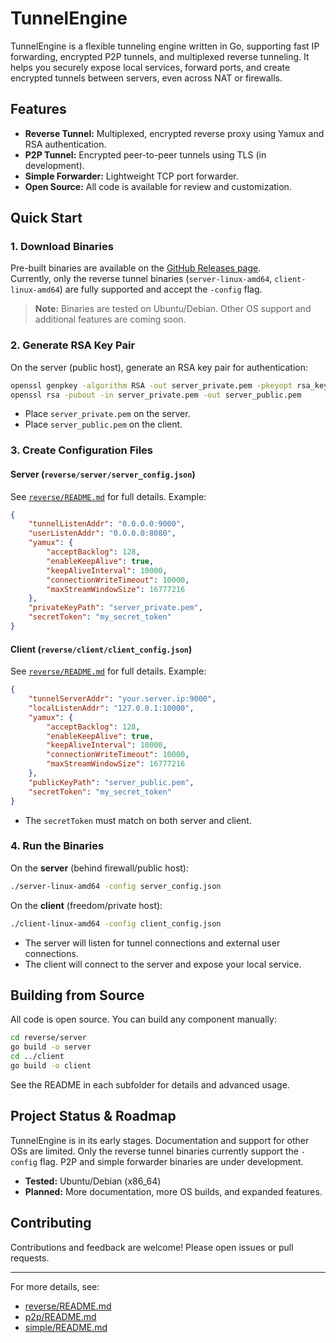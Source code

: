 # TunnelEngine

TunnelEngine is a flexible tunneling engine written in Go, supporting fast IP forwarding, encrypted P2P tunnels, and multiplexed reverse tunneling. It helps you securely expose local services, forward ports, and create encrypted tunnels between servers, even across NAT or firewalls.

## Features

- **Reverse Tunnel:** Multiplexed, encrypted reverse proxy using Yamux and RSA authentication.
- **P2P Tunnel:** Encrypted peer-to-peer tunnels using TLS (in development).
- **Simple Forwarder:** Lightweight TCP port forwarder.
- **Open Source:** All code is available for review and customization.

## Quick Start

### 1. Download Binaries

Pre-built binaries are available on the [GitHub Releases page](https://github.com/XrayTree/TunnelEngine/releases).  
Currently, only the reverse tunnel binaries (`server-linux-amd64`, `client-linux-amd64`) are fully supported and accept the `-config` flag.

> **Note:** Binaries are tested on Ubuntu/Debian. Other OS support and additional features are coming soon.

### 2. Generate RSA Key Pair

On the server (public host), generate an RSA key pair for authentication:

```sh
openssl genpkey -algorithm RSA -out server_private.pem -pkeyopt rsa_keygen_bits:2048
openssl rsa -pubout -in server_private.pem -out server_public.pem
```

- Place `server_private.pem` on the server.
- Place `server_public.pem` on the client.

### 3. Create Configuration Files

#### Server (`reverse/server/server_config.json`)

See [`reverse/README.md`](reverse/README.md) for full details. Example:

```json
{
    "tunnelListenAddr": "0.0.0.0:9000",
    "userListenAddr": "0.0.0.0:8080",
    "yamux": {
        "acceptBacklog": 128,
        "enableKeepAlive": true,
        "keepAliveInterval": 10000,
        "connectionWriteTimeout": 10000,
        "maxStreamWindowSize": 16777216
    },
    "privateKeyPath": "server_private.pem",
    "secretToken": "my_secret_token"
}
```

#### Client (`reverse/client/client_config.json`)

See [`reverse/README.md`](reverse/README.md) for full details. Example:

```json
{
    "tunnelServerAddr": "your.server.ip:9000",
    "localListenAddr": "127.0.0.1:10000",
    "yamux": {
        "acceptBacklog": 128,
        "enableKeepAlive": true,
        "keepAliveInterval": 10000,
        "connectionWriteTimeout": 10000,
        "maxStreamWindowSize": 16777216
    },
    "publicKeyPath": "server_public.pem",
    "secretToken": "my_secret_token"
}
```

- The `secretToken` must match on both server and client.

### 4. Run the Binaries

On the **server** (behind firewall/public host):

```sh
./server-linux-amd64 -config server_config.json
```

On the **client** (freedom/private host):

```sh
./client-linux-amd64 -config client_config.json
```

- The server will listen for tunnel connections and external user connections.
- The client will connect to the server and expose your local service.


## Building from Source

All code is open source. You can build any component manually:

```sh
cd reverse/server
go build -o server
cd ../client
go build -o client
```

See the README in each subfolder for details and advanced usage.

## Project Status & Roadmap

TunnelEngine is in its early stages. Documentation and support for other OSs are limited. Only the reverse tunnel binaries currently support the `-config` flag. P2P and simple forwarder binaries are under development.

- **Tested:** Ubuntu/Debian (x86_64)
- **Planned:** More documentation, more OS builds, and expanded features.

## Contributing

Contributions and feedback are welcome! Please open issues or pull requests.

---

For more details, see:
- [reverse/README.md](reverse/README.md)
- [p2p/README.md](p2p/README.md)
- [simple/README.md](simple/README.md)
